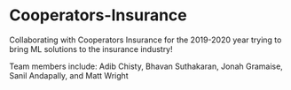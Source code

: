 # Cooperators-Insurance
Collaborating with Cooperators Insurance for the 2019-2020 year trying to bring ML solutions to the insurance industry!

Team members include: Adib Chisty, Bhavan Suthakaran, Jonah Gramaise, Sanil Andapally, and Matt Wright
